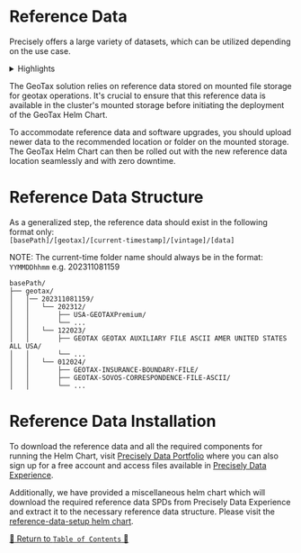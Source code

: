 # Reference Data

Precisely offers a large variety of datasets, which can be utilized depending on the use case.

<details>
<summary>Highlights</summary>

- Highest building level precision. Highest overall building and parcel level precision datasets
- Low Street interpolation percentage.
- Best for address level geocodes for North American and European addresses
- Master Location Data (MLD), our best-in-class, hyper-accurate location reference data with PreciselyID, is now
  available in 11 countries, with more to come!
- Positionally-accurate location datasets delivers highly relevant, consistent context enabling more confident business
  decisions.

</details>

The GeoTax solution relies on reference data stored on mounted file storage for
geotax operations. It's crucial to ensure that this reference data is available in the cluster's mounted
storage before initiating the deployment of the GeoTax Helm Chart.

To accommodate reference data and software upgrades, you should upload newer data to the recommended location or folder
on the mounted storage. The GeoTax Helm Chart can then be rolled out with the new reference data location
seamlessly and with zero downtime.


# Reference Data Structure

As a generalized step, the reference data should exist in the following format only:
<br>`[basePath]/[geotax]/[current-timestamp]/[vintage]/[data]`

NOTE: The current-time folder name should always be in the format: `YYMMDDhhmm` e.g. 202311081159
```
basePath/
├── geotax/
│   │── 202311081159/
│   │   └── 202312/
│   │       ├── USA-GEOTAXPremium/
│   │       └── ...
│   │   └── 122023/
│   │       ├── GEOTAX GEOTAX AUXILIARY FILE ASCII AMER UNITED STATES ALL USA/
│   │       └── ...
│   │   └── 012024/
│   │       ├── GEOTAX-INSURANCE-BOUNDARY-FILE/
│   │       ├── GEOTAX-SOVOS-CORRESPONDENCE-FILE-ASCII/
│   │       └── ...
```

# Reference Data Installation

To download the reference data and all the required components for running the Helm Chart,
visit [Precisely Data Portfolio](https://dataguide.precisely.com/) where you can also sign up for a free account and
access files available in [Precisely Data Experience](https://data.precisely.com/).

Additionally, we have provided a miscellaneous helm chart which will download the required reference data SPDs from Precisely Data Experience and extract it to the necessary reference data structure.
Please visit the [reference-data-setup helm chart](../charts/component-charts/reference-data-setup-generic/README.md).

[🔗 Return to `Table of Contents` 🔗](../README.md#components)